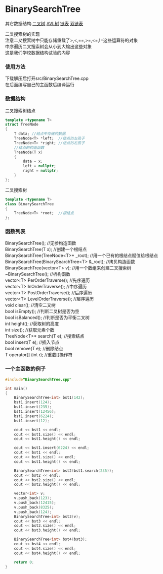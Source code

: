 # BinarySearchTree
其它数据结构:[二叉树](https://github.com/heiyedeshengyin/BinaryTree) [AVL树](https://github.com/heiyedeshengyin/AVLTree) [链表](https://github.com/heiyedeshengyin/LinkedList) [双链表](https://github.com/heiyedeshengyin/DoublyLinkedList)

二叉搜索树的实现  
注意二叉搜索树中只能存储重载了>,<,==,>=,<=,!=这些运算符的对象  
中序遍历二叉搜索树会从小到大输出这些对象  
这是我们学校数据结构试验的内容

### 使用方法
下载解压后打开src/BinarySearchTree.cpp    
在后面编写自己的主函数后编译运行
### 数据结构
二叉搜索树结点
```cpp
template <typename T>
struct TreeNode
{
	T data;	//结点中存储的数据
	TreeNode<T> *left;	//结点的左孩子
	TreeNode<T> *right;	//结点的右孩子
	//结点的构造函数
	TreeNode(T x)
	{
		data = x;
		left = nullptr;
		right = nullptr;
	}
};
```
二叉搜索树
```cpp
template <typename T>
class BinarySearchTree
{
	TreeNode<T> *root;	//根结点
};
```
### 函数列表
BinarySearchTree();	//无参构造函数  
BinarySearchTree(T x);	//创建一个根结点  
BinarySearchTree(TreeNode\<T\>* _root);	//用一个已有的根结点赋值给根结点  
BinarySearchTree(BinarySearchTree\<T\> &_root);	//拷贝构造函数  
BinarySearchTree(vector\<T\> v);	//用一个数组来创建二叉搜索树  
~BinarySearchTree();	//析构函数  
vector\<T\> PerOrderTraverse();	//先序遍历  
vector\<T\> InOrderTraverse();	//中序遍历  
vector\<T\> PostOrderTraverse();	//后序遍历  
vector\<T\> LevelOrderTraverse();	//层序遍历  
void clear();	//清空二叉树  
bool isEmpty();	//判断二叉树是否为空  
bool isBalanced();	//判断是否为平衡二叉树  
int height();	//获取树的高度  
int size();	//获取元素个数  
TreeNode\<T\>* search(T e);	//搜索结点  
bool insert(T e);	//插入节点  
bool remove(T e);	//删除结点  
T operator[] (int r);	//重载[]操作符  

### 一个主函数的例子
```cpp
#include"BinarySearchTree.cpp"

int main()
{
	BinarySearchTree<int> bst1(142);
	bst1.insert(124);
	bst1.insert(235);
	bst1.insert(12456);
	bst1.insert(6224);
	bst1.insert(12);

	cout << bst1 << endl;
	cout << bst1.size() << endl;
	cout << bst1.height() << endl;

	cout << bst1.insert(6224) << endl;
	cout << bst1 << endl;
	cout << bst1.size() << endl;
	cout << bst1.height() << endl;

	BinarySearchTree<int> bst2(bst1.search(235));
	cout << bst2 << endl;
	cout << bst2.size() << endl;
	cout << bst2.height() << endl;

	vector<int> v;
	v.push_back(123);
	v.push_back(12415);
	v.push_back(8325);
	v.push_back(124);
	BinarySearchTree<int> bst3(v);
	cout << bst3 << endl;
	cout << bst3.size() << endl;
	cout << bst3.height() << endl;

	BinarySearchTree<int> bst4(bst3);
	cout << bst4 << endl;
	cout << bst4.size() << endl;
	cout << bst4.height() << endl;

	return 0;
}
```
